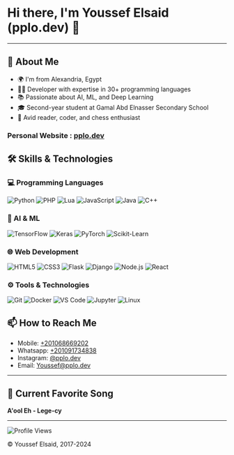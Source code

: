 
# Hi there, I'm Youssef Elsaid (pplo.dev) 👋



---
## 🚀 About Me
- 🌍 I'm from Alexandria, Egypt
- 🧑‍💻 Developer with expertise in 30+ programming languages
- 📚 Passionate about AI, ML, and Deep Learning
- 🎓 Second-year student at Gamal Abd Elnasser Secondary School
- 🧠 Avid reader, coder, and chess enthusiast
### Personal Website : [pplo.dev](https://pplo.dev)
## 🛠 Skills & Technologies

### 💻 Programming Languages
![Python](https://img.shields.io/badge/-Python-000?&logo=Python)
![PHP](https://img.shields.io/badge/-PHP-000?&logo=PHP)
![Lua](https://img.shields.io/badge/-Lua-000?&logo=Lua)
![JavaScript](https://img.shields.io/badge/-JavaScript-000?&logo=JavaScript)
![Java](https://img.shields.io/badge/-Java-000?&logo=Java)
![C++](https://img.shields.io/badge/-C++-000?&logo=C%2B%2B)

### 🤖 AI & ML
![TensorFlow](https://img.shields.io/badge/-TensorFlow-000?&logo=TensorFlow)
![Keras](https://img.shields.io/badge/-Keras-000?&logo=Keras)
![PyTorch](https://img.shields.io/badge/-PyTorch-000?&logo=PyTorch)
![Scikit-Learn](https://img.shields.io/badge/-Scikit--Learn-000?&logo=scikit-learn)

### 🌐 Web Development
![HTML5](https://img.shields.io/badge/-HTML5-000?&logo=HTML5)
![CSS3](https://img.shields.io/badge/-CSS3-000?&logo=CSS3)
![Flask](https://img.shields.io/badge/-Flask-000?&logo=Flask)
![Django](https://img.shields.io/badge/-Django-000?&logo=Django)
![Node.js](https://img.shields.io/badge/-Node.js-000?&logo=Node.js)
![React](https://img.shields.io/badge/-React-000?&logo=React)

### ⚙️ Tools & Technologies
![Git](https://img.shields.io/badge/-Git-000?&logo=Git)
![Docker](https://img.shields.io/badge/-Docker-000?&logo=Docker)
![VS Code](https://img.shields.io/badge/-VS%20Code-000?&logo=Visual%20Studio%20Code)
![Jupyter](https://img.shields.io/badge/-Jupyter-000?&logo=Jupyter)
![Linux](https://img.shields.io/badge/-Linux-000?&logo=Linux)




## 📫 How to Reach Me

- Mobile: [+201068669202](tel:+201068669202)
- Whatsapp: [+201091734838](https://wa.me/+201091734838)
- Instagram: [@pplo.dev](https://instagram.com/pplo.dev)
- Email: [Youssef@pplo.dev](mailto:Youssef@pplo.dev)
---
## 🎵 Current Favorite Song
**A'ool Eh - Lege-cy**

---
![Profile Views](https://api.visitorbadge.io/api/visitors?path=pplo)

 © Youssef Elsaid, 2017-2024 
